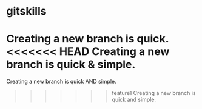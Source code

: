 # gitskills
Creating a new branch is quick.
<<<<<<< HEAD
Creating a new branch is quick & simple.
=======
Creating a new branch is quick AND simple.
>>>>>>> feature1
Creating a new branch is quick and simple.